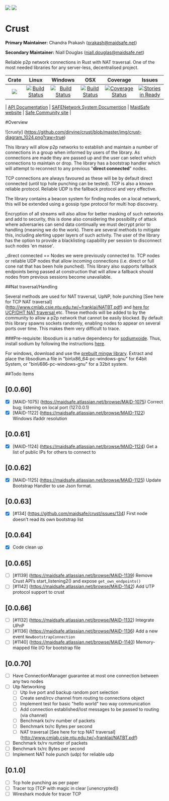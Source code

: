 [![](https://img.shields.io/badge/Project%20SAFE-Approved-green.svg)]() [![](https://img.shields.io/badge/License-GPL3-green.svg)]()

# Crust

**Primary Maintainer:**     Chandra Prakash (prakash@maidsafe.net)

**Secondary Maintainer:**   Niall Douglas (niall.douglas@maidsafe.net)

Reliable p2p network connections in Rust with NAT traversal. One of the most needed libraries for any server-less, decentralised project.

|Crate|Linux|Windows|OSX|Coverage|Issues|
|:------:|:-------:|:------:|:------:|:------:|:------:|
|[![](http://meritbadge.herokuapp.com/crust)](https://crates.io/crates/crust)|[![Build Status](https://travis-ci.org/maidsafe/crust.svg?branch=master)](https://travis-ci.org/maidsafe/crust)|[![Build Status](http://ci.maidsafe.net:8080/buildStatus/icon?job=crust_win64_status_badge)](http://ci.maidsafe.net:8080/job/crust_win64_status_badge/)|[![Build Status](http://ci.maidsafe.net:8080/buildStatus/icon?job=crust_osx_status_badge)](http://ci.maidsafe.net:8080/job/crust_osx_status_badge/)|[![Coverage Status](https://coveralls.io/repos/maidsafe/crust/badge.svg)](https://coveralls.io/r/maidsafe/crust)|[![Stories in Ready](https://badge.waffle.io/maidsafe/crust.png?label=ready&title=Ready)](https://waffle.io/maidsafe/crust)|


| [API Documentation](http://maidsafe.github.io/crust/crust/) | [SAFENetwork System Documention](http://systemdocs.maidsafe.net/) | [MaidSafe website](http://www.maidsafe.net) | [Safe Community site](https://forum.safenetwork.io) |

#Overview

![crusty] (https://github.com/dirvine/crust/blob/master/img/crust-diagram_1024.png?raw=true)

This library will allow p2p networks to establish and maintain a number of connections in a group when informed by users of the library. As connections are made they are passed up and the user can select which connections to maintain or drop. The library has a bootstrap handler which will attempt to reconnect to any previous "**direct connected**" nodes.

TCP connections are always favoured as these will be by default direct connected (until tcp hole punching can be tested). TCP is also a known reliable protocol. Reliable UDP is the fallback protocol and very effective.

The library contains a beacon system for finding nodes on a local network, this will be extended using a gossip type protocol for multi hop discovery.

Encryption of all streams will also allow for better masking of such networks and add to security, this is done also considering the possibility of attack where adversaries can send data continually we must decrypt prior to handling (meaning we do the work). There are several methods to mitigate this, including alerting upper layers of such activity. The user of the library has the option to provide a blacklisting capability per session to disconnect such nodes 'en masse'.

_direct connected == Nodes we were previously connected to. TCP nodes or reliable UDP nodes that allow incoming connections (i.e. direct or full cone nat that has been hole punched). This library also supports fallback endpoints being passed at construction that will allow a fallback should nodes from previous sessions become unavailable.

##Nat traversal/Handling

Several methods are used for NAT traversal, UpNP, hole punching [See here for TCP NAT traversal] (http://www.cmlab.csie.ntu.edu.tw/~franklai/NATBT.pdf) and [here for UCP/DHT NAT traversal
  ](http://maidsafe.net/Whitepapers/pdf/DHTbasedNATTraversal.pdf) etc. These methods will be added to by the community to allow a p2p network that cannot be easily blocked. By default this library spawns sockets randomly, enabling nodes to appear on several ports over time. This makes them very difficult to trace.

###Pre-requisite:
libsodium is a native dependency for [sodiumxoide](https://github.com/dnaq/sodiumoxide). Thus, install sodium by following the instructions [here](http://doc.libsodium.org/installation/index.html).

For windows, download and use the [prebuilt mingw library](https://download.libsodium.org/libsodium/releases/libsodium-1.0.2-mingw.tar.gz).
Extract and place the libsodium.a file in "bin\x86_64-pc-windows-gnu" for 64bit System, or "bin\i686-pc-windows-gnu" for a 32bit system.

##Todo Items

## [0.0.60]
- [x] [MAID-1075] (https://maidsafe.atlassian.net/browse/MAID-1075) Correct bug; listening on local port (127.0.0.1)
- [x] [MAID-1122] (https://maidsafe.atlassian.net/browse/MAID-1122) Windows ifaddr resolution

## [0.0.61]
- [x] [MAID-1124] (https://maidsafe.atlassian.net/browse/MAID-1124) Get a list of public IPs for others to connect to

## [0.0.62]
- [x] [MAID-1125] (https://maidsafe.atlassian.net/browse/MAID-1125) Update Bootstrap Handler to use Json format.

## [0.0.63]
- [x] [#134] (https://github.com/maidsafe/crust/issues/134) First node doesn't read its own bootstrap list

## [0.0.64]
- [x] Code clean up

## [0.0.65]
- [ ] [#1139] (https://maidsafe.atlassian.net/browse/MAID-1139) Remove Crust API’s start_listening2() and expose `get_own_endpoints()`
- [ ] [#1142] (https://maidsafe.atlassian.net/browse/MAID-1142) Add UTP protocol support to crust

## [0.0.66]
- [ ] [#1132] (https://maidsafe.atlassian.net/browse/MAID-1132) Integrate UPnP
- [ ] [#1136] (https://maidsafe.atlassian.net/browse/MAID-1136) Add a new event `NewBootstrapConnection`
- [ ] [#1140] (https://maidsafe.atlassian.net/browse/MAID-1140) Memory-mapped file I/O for bootstrap file

## [0.0.70]
- [ ] Have ConnectionManager guarantee at most one connection between any two nodes
- [ ] Utp Networking
  - [ ] Utp live port and backup random port selection
  - [ ] Create send/rcv channel from routing to connections object
  - [ ] Implement test for basic "hello world" two way communication
  - [ ] Add connection established/lost messages to be passed to routing (via channel)
  - [ ] Benchmark tx/rv number of packets
  - [ ] Benchmark tx/rc Bytes per second
  - [ ] NAT traversal  [See here for tcp NAT traversal] (http://www.cmlab.csie.ntu.edu.tw/~franklai/NATBT.pdf)
- [ ] Benchmark tx/rv number of packets
- [ ] Benchmark tx/rc Bytes per second
- [ ] Implement NAT hole punch (udp) for reliable udp

## [0.1.0]
- [ ] Tcp hole punching as per paper
- [ ] Tracer tcp (TCP with magic in clear [unencrypted])
- [ ] Wireshark module for tracer TCP

